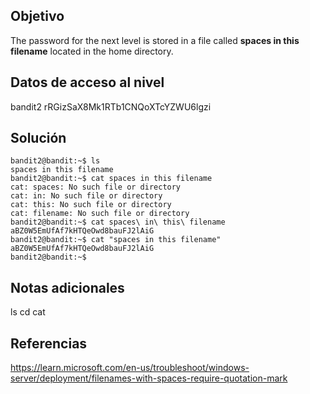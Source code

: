 ## Objetivo
The password for the next level is stored in a file called **spaces in this filename** located in the home directory.

## Datos de acceso al nivel
bandit2
rRGizSaX8Mk1RTb1CNQoXTcYZWU6lgzi

## Solución
```
bandit2@bandit:~$ ls
spaces in this filename
bandit2@bandit:~$ cat spaces in this filename
cat: spaces: No such file or directory
cat: in: No such file or directory
cat: this: No such file or directory
cat: filename: No such file or directory
bandit2@bandit:~$ cat spaces\ in\ this\ filename
aBZ0W5EmUfAf7kHTQeOwd8bauFJ2lAiG
bandit2@bandit:~$ cat "spaces in this filename"
aBZ0W5EmUfAf7kHTQeOwd8bauFJ2lAiG
bandit2@bandit:~$
```

## Notas adicionales
ls
cd
cat


## Referencias
https://learn.microsoft.com/en-us/troubleshoot/windows-server/deployment/filenames-with-spaces-require-quotation-mark